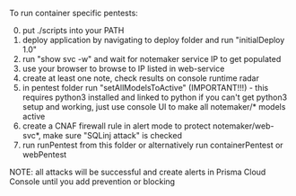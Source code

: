 
To run container specific pentests:

0. put ./scripts into your PATH
1. deploy application by navigating to deploy folder and run "initialDeploy 1.0"
2. run "show svc -w" and wait for notemaker service IP to get populated
3. use your browser to browse to IP listed in web-service
4. create at least one note, check results on console runtime radar
5. in pentest folder run "setAllModelsToActive" (IMPORTANT!!!) - this requires python3 installed and linked to python
   if you can't get python3 setup and working, just use console UI to make all notemaker/* models active
6. create a CNAF firewall rule in alert mode to protect notemaker/web-svc*, make sure "SQLinj attack"  is checked
7. run runPentest from this folder or alternatively run containerPentest or webPentest

NOTE: all attacks will be successful and create alerts in Prisma Cloud Console until you add prevention or blocking


